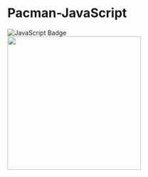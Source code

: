 # Pacman-JavaScript
![JavaScript Badge](https://img.shields.io/badge/JavaScript-F7DF1E?logo=javascript&logoColor=000&style=for-the-badge)
<br>
<img src="https://media.giphy.com/media/d9QiBcfzg64Io/giphy.gif" width="300px" height="300px"/>
